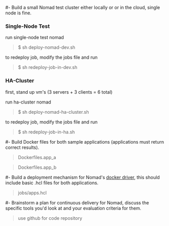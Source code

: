 
#- Build a small Nomad test cluster either locally or or in the cloud, single node is fine.

### Single-Node Test
run single-node test nomad

>$ sh deploy-nomad-dev.sh 
 
to redeploy job, modify the jobs file and run

>$ sh redeploy-job-in-dev.sh


### HA-Cluster

first, stand up vm's (3 servers + 3 clients = 6 total)

run ha-cluster nomad

>$ sh deploy-nomad-ha-cluster.sh 

to redeploy job, modify the jobs file and run

>$ sh redeploy-job-in-ha.sh


#- Build Docker files for both sample applications (applications must return correct results).

> Dockerfiles.app_a

> Dockerfiles.app_b


#- Build a deployment mechanism for Nomad's [docker driver](https://www.nomadproject.io/docs/drivers/docker), this should include basic .hcl files for both applications.

> jobs/apps.hcl


#- Brainstorm a plan for continuous delivery for Nomad, discuss the specific tools you'd look at and your evaluation criteria for them.

> use github for code repository
